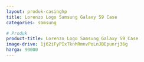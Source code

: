 ```yaml
---
layout: produk-casinghp
title: Lorenzo Logo Samsung Galaxy S9 Case
categories: samsung

# Produk
product-title: Lorenzo Logo Samsung Galaxy S9 Case
image-drive: 1j62iFyPIxTknhRmnvPoLnJBEpunrj36g
harga: 90000
---
```

